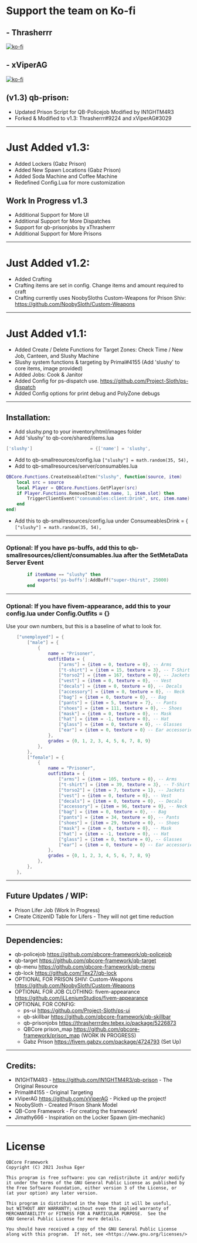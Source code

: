 # Support the team on Ko-fi

## - Thrasherrr
[![ko-fi](https://ko-fi.com/img/githubbutton_sm.svg)](https://ko-fi.com/thrasherrr)

## - xViperAG
[![ko-fi](https://ko-fi.com/img/githubbutton_sm.svg)](https://ko-fi.com/xviperag)

## (v1.3) qb-prison:
- Updated Prison Script for QB-Policejob Modified by IN1GHTM4R3
- Forked & Modified to v1.3: Thrasherrr#9224 and xViperAG#3029

-----------------------------------------------------------------------------------------------------------------

# Just Added v1.3:
- Added Lockers (Gabz Prison)
- Added New Spawn Locations (Gabz Prison)
- Added Soda Machine and Coffee Machine
- Redefined Config.Lua for more customization

## Work In Progress v1.3
- Additional Support for More UI
- Additional Support for More Dispatches
- Support for qb-prisonjobs by xThrasherrr
- Additional Support for More Prisons

-----------------------------------------------------------------------------------------------------------------

# Just Added v1.2:
- Added Crafting
- Crafting items are set in config. Change items and amount required to craft
- Crafting currently uses NoobySloths Custom-Weapons for Prison Shiv: https://github.com/NoobySloth/Custom-Weapons

-----------------------------------------------------------------------------------------------------------------

# Just Added v1.1:
- Added Create / Delete Functions for Target Zones: Check Time / New Job, Canteen, and Slushy Machine
- Slushy system functions & targeting by Primal#4155 (Add 'slushy' to core items, image provided)
- Added Jobs: Cook & Janitor
- Added Config for ps-dispatch use. https://github.com/Project-Sloth/ps-dispatch
- Added Config options for print debug and PolyZone debugs

-----------------------------------------------------------------------------------------------------------------

## Installation:
- Add slushy.png to your inventory/html/images folder
- Add 'slushy' to qb-core/shared/items.lua
```lua
['slushy']                      = {['name'] = 'slushy',                     ['label'] = 'Slushy',                   ['weight'] = 750,       ['type'] = 'item',      ['image'] = 'slushy.png',       ['unique'] = true,      ['useable'] = true,     ['shouldClose'] = true,     ['combinable'] = nil,   ['description'] = 'A nice cold drink in the coldest place in San Andreas'},
```
- Add to qb-smallreources/config.lua ```["slushy"] = math.random(35, 54),```
- Add to qb-smallresources/server/consumables.lua
```lua
QBCore.Functions.CreateUseableItem("slushy", function(source, item)
    local src = source
    local Player = QBCore.Functions.GetPlayer(src)
	if Player.Functions.RemoveItem(item.name, 1, item.slot) then
        TriggerClientEvent("consumables:client:Drink", src, item.name)
    end
end)
```
- Add this to qb-smallresources/config.lua under ConsumeablesDrink = { ```["slushy"] = math.random(35, 54),```

-----------------------------------------------------------------------------------------------------------------

### Optional: If you have ps-buffs, add this to qb-smallresources/client/consumables.lua after the SetMetaData Server Event

```lua
        if itemName == "slushy" then
            exports['ps-buffs']:AddBuff("super-thirst", 25000)
        end
```

-----------------------------------------------------------------------------------------------------------------

### Optional: If you have fivem-appearance, add this to your config.lua under Config.Outfits = {}

Use your own numbers, but this is a baseline of what to look for.

```lua
    ["unemployed"] = {
        ["male"] = {
            {
                name = "Prisoner",
                outfitData = {
                    ["arms"] = {item = 0, texture = 0}, -- Arms
                    ["t-shirt"] = {item = 15, texture = 3}, -- T-Shirt
                    ["torso2"] = {item = 167, texture = 0}, -- Jackets
                    ["vest"] = {item = 0, texture = 0}, -- Vest
                    ["decals"] = {item = 0, texture = 0}, -- Decals
                    ["accessory"] = {item = 0, texture = 0}, -- Neck
                    ["bag"] = {item = 0, texture = 0}, -- Bag
                    ["pants"] = {item = 5, texture = 7}, -- Pants
                    ["shoes"] = {item = 111, texture = 0}, -- Shoes
                    ["mask"] = {item = 0, texture = 0}, -- Mask
                    ["hat"] = {item = -1, texture = 0}, -- Hat
                    ["glass"] = {item = 0, texture = 0}, -- Glasses
                    ["ear"] = {item = 0, texture = 0} -- Ear accessories
                },
                grades = {0, 1, 2, 3, 4, 5, 6, 7, 8, 9}
            },
        },
        ["female"] = {
            {
                name = "Prisoner",
                outfitData = {
                    ["arms"] = {item = 105, texture = 0}, -- Arms
                    ["t-shirt"] = {item = 39, texture = 3}, -- T-Shirt
                    ["torso2"] = {item = 7, texture = 1}, -- Jackets
                    ["vest"] = {item = 0, texture = 0}, -- Vest
                    ["decals"] = {item = 0, texture = 0}, -- Decals
                    ["accessory"] = {item = 96, texture = 0}, -- Neck
                    ["bag"] = {item = 0, texture = 0}, -- Bag
                    ["pants"] = {item = 34, texture = 0}, -- Pants
                    ["shoes"] = {item = 29, texture = 0}, -- Shoes
                    ["mask"] = {item = 0, texture = 0}, -- Mask
                    ["hat"] = {item = -1, texture = 0}, -- Hat
                    ["glass"] = {item = 0, texture = 0}, -- Glasses
                    ["ear"] = {item = 0, texture = 0} -- Ear accessories
                },
                grades = {0, 1, 2, 3, 4, 5, 6, 7, 8, 9}
            },
        },
    },
```

-----------------------------------------------------------------------------------------------------------------

## Future Updates / WIP: 
- Prison Lifer Job (Work In Progress)
- Create CitizenID Table for Lifers - They will not get time reduction

-----------------------------------------------------------------------------------------------------------------

## Dependencies:

- qb-policejob https://github.com/qbcore-framework/qb-policejob
- qb-target https://github.com/qbcore-framework/qb-target
- qb-menu https://github.com/qbcore-framework/qb-menu
- qb-lock https://github.com/Tex27/qb-lock
- OPTIONAL FOR PRISON SHIV: Custom-Weapons https://github.com/NoobySloth/Custom-Weapons
- OPTIONAL FOR JOB CLOTHING: fivem-appearance https://github.com/iLLeniumStudios/fivem-appearance
- OPTIONAL FOR CONFIG:
	- ps-ui https://github.com/Project-Sloth/ps-ui
	- qb-skillbar https://github.com/qbcore-framework/qb-skillbar
	- qb-prisonjobs https://thrasherrrdev.tebex.io/package/5226873
	- QBCore prison_map https://github.com/qbcore-framework/prison_map (WORK IN PROGRESS)
	- Gabz Prison https://fivem.gabzv.com/package/4724793 (Set Up)

-----------------------------------------------------------------------------------------------------------------

## Credits:
- IN1GHTM4R3 - https://github.com/IN1GHTM4R3/qb-prison - The Original Resource
- Primal#4155 - Original Targeting
- xViperAG https://github.com/xViperAG - Picked up the project!
- NoobySloth - Created Prison Shank Model
- QB-Core Framework - For creating the framework!
- Jimathy666 - Inspiration on the Locker Spawn (jim-mechanic)

-----------------------------------------------------------------------------------------------------------------

# License

    QBCore Framework
    Copyright (C) 2021 Joshua Eger

    This program is free software: you can redistribute it and/or modify
    it under the terms of the GNU General Public License as published by
    the Free Software Foundation, either version 3 of the License, or
    (at your option) any later version.

    This program is distributed in the hope that it will be useful,
    but WITHOUT ANY WARRANTY; without even the implied warranty of
    MERCHANTABILITY or FITNESS FOR A PARTICULAR PURPOSE.  See the
    GNU General Public License for more details.

    You should have received a copy of the GNU General Public License
    along with this program.  If not, see <https://www.gnu.org/licenses/>
